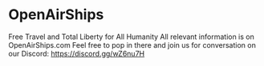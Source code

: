 # OpenAirShips
Free Travel and Total Liberty for All Humanity
All relevant information is on OpenAirShips.com
Feel free to pop in there and join us for conversation on our Discord:
https://discord.gg/wZ6nu7H
